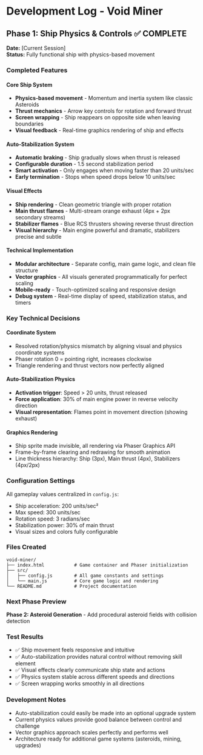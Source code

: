 # Development Log - Void Miner

## Phase 1: Ship Physics & Controls ✅ COMPLETE

**Date:** [Current Session]  
**Status:** Fully functional ship with physics-based movement

### Completed Features

#### Core Ship System
- **Physics-based movement** - Momentum and inertia system like classic Asteroids
- **Thrust mechanics** - Arrow key controls for rotation and forward thrust
- **Screen wrapping** - Ship reappears on opposite side when leaving boundaries
- **Visual feedback** - Real-time graphics rendering of ship and effects

#### Auto-Stabilization System
- **Automatic braking** - Ship gradually slows when thrust is released
- **Configurable duration** - 1.5 second stabilization period
- **Smart activation** - Only engages when moving faster than 20 units/sec
- **Early termination** - Stops when speed drops below 10 units/sec

#### Visual Effects
- **Ship rendering** - Clean geometric triangle with proper rotation
- **Main thrust flames** - Multi-stream orange exhaust (4px + 2px secondary streams)
- **Stabilizer flames** - Blue RCS thrusters showing reverse thrust direction
- **Visual hierarchy** - Main engine powerful and dramatic, stabilizers precise and subtle

#### Technical Implementation
- **Modular architecture** - Separate config, main game logic, and clean file structure
- **Vector graphics** - All visuals generated programmatically for perfect scaling
- **Mobile-ready** - Touch-optimized scaling and responsive design
- **Debug system** - Real-time display of speed, stabilization status, and timers

### Key Technical Decisions

#### Coordinate System
- Resolved rotation/physics mismatch by aligning visual and physics coordinate systems
- Phaser rotation 0 = pointing right, increases clockwise
- Triangle rendering and thrust vectors now perfectly aligned

#### Auto-Stabilization Physics
- **Activation trigger**: Speed > 20 units, thrust released
- **Force application**: 30% of main engine power in reverse velocity direction
- **Visual representation**: Flames point in movement direction (showing exhaust)

#### Graphics Rendering
- Ship sprite made invisible, all rendering via Phaser Graphics API
- Frame-by-frame clearing and redrawing for smooth animation
- Line thickness hierarchy: Ship (3px), Main thrust (4px), Stabilizers (4px/2px)

### Configuration Settings
All gameplay values centralized in `config.js`:
- Ship acceleration: 200 units/sec²
- Max speed: 300 units/sec
- Rotation speed: 3 radians/sec
- Stabilization power: 30% of main thrust
- Visual sizes and colors fully configurable

### Files Created
```
void-miner/
├── index.html           # Game container and Phaser initialization
├── src/
│   ├── config.js        # All game constants and settings
│   └── main.js          # Core game logic and rendering
└── README.md            # Project documentation
```

### Next Phase Preview
**Phase 2: Asteroid Generation** - Add procedural asteroid fields with collision detection

### Test Results
- ✅ Ship movement feels responsive and intuitive
- ✅ Auto-stabilization provides natural control without removing skill element
- ✅ Visual effects clearly communicate ship state and actions
- ✅ Physics system stable across different speeds and directions
- ✅ Screen wrapping works smoothly in all directions

### Development Notes
- Auto-stabilization could easily be made into an optional upgrade system
- Current physics values provide good balance between control and challenge
- Vector graphics approach scales perfectly and performs well
- Architecture ready for additional game systems (asteroids, mining, upgrades)